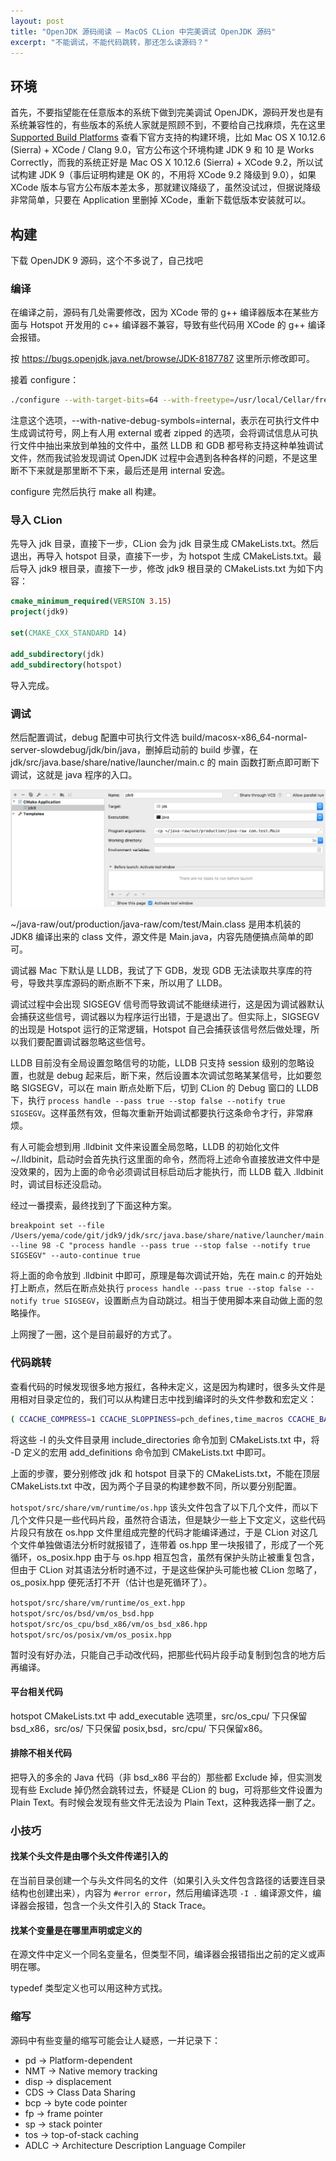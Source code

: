 ```yaml
---
layout: post
title: "OpenJDK 源码阅读 — MacOS CLion 中完美调试 OpenJDK 源码"
excerpt: "不能调试，不能代码跳转，那还怎么读源码？"
---
```


## 环境
首先，不要指望能在任意版本的系统下做到完美调试 OpenJDK，源码开发也是有系统兼容性的，有些版本的系统人家就是照顾不到，不要给自己找麻烦，先在这里 [Supported Build Platforms](https://wiki.openjdk.java.net/display/Build/Supported+Build+Platforms) 查看下官方支持的构建环境，比如 Mac OS X 10.12.6 (Sierra) + XCode / Clang 9.0，官方公布这个环境构建 JDK 9 和 10 是 Works Correctly，而我的系统正好是 Mac OS X 10.12.6 (Sierra) + XCode 9.2，所以试试构建 JDK 9（事后证明构建是 OK 的，不用将 XCode 9.2 降级到 9.0），如果 XCode 版本与官方公布版本差太多，那就建议降级了，虽然没试过，但据说降级非常简单，只要在 Application 里删掉 XCode，重新下载低版本安装就可以。

## 构建
下载 OpenJDK 9 源码，这个不多说了，自己找吧

### 编译
在编译之前，源码有几处需要修改，因为 XCode 带的 g++ 编译器版本在某些方面与 Hotspot 开发用的 c++ 编译器不兼容，导致有些代码用 XCode 的 g++ 编译会报错。

按 https://bugs.openjdk.java.net/browse/JDK-8187787 这里所示修改即可。

接着 configure：

```bash
./configure --with-target-bits=64 --with-freetype=/usr/local/Cellar/freetype/2.10.1 --enable-ccache --with-jvm-variants=server --with-boot-jdk-jvmargs="-Xlint:deprecation -Xlint:unchecked" --with-native-debug-symbols=internal --disable-warnings-as-errors --with-debug-level=slowdebug 2>&1 | tee configure_mac_x64.log
```

注意这个选项，--with-native-debug-symbols=internal，表示在可执行文件中生成调试符号，网上有人用 external 或者 zipped 的选项，会将调试信息从可执行文件中抽出来放到单独的文件中，虽然 LLDB 和 GDB 都号称支持这种单独调试文件，然而我试验发现调试 OpenJDK 过程中会遇到各种各样的问题，不是这里断不下来就是那里断不下来，最后还是用 internal 安逸。

configure 完然后执行 make all 构建。

### 导入 CLion
先导入 jdk 目录，直接下一步，CLion 会为 jdk 目录生成 CMakeLists.txt。然后退出，再导入 hotspot 目录，直接下一步，为 hotspot 生成 CMakeLists.txt。最后导入 jdk9 根目录，直接下一步，修改 jdk9 根目录的 CMakeLists.txt 为如下内容：

```cmake
cmake_minimum_required(VERSION 3.15)
project(jdk9)

set(CMAKE_CXX_STANDARD 14)

add_subdirectory(jdk)
add_subdirectory(hotspot)
```

导入完成。

### 调试
然后配置调试，debug 配置中可执行文件选 build/macosx-x86_64-normal-server-slowdebug/jdk/bin/java，删掉启动前的 build 步骤，在 jdk/src/java.base/share/native/launcher/main.c 的 main 函数打断点即可断下调试，这就是 java 程序的入口。

<img src="/img/posts/debug-openjdk-in-clion-r1.png" os="mac"/>

~/java-raw/out/production/java-raw/com/test/Main.class 是用本机装的 JDK8 编译出来的 class 文件，源文件是 Main.java，内容先随便搞点简单的即可。

调试器 Mac 下默认是 LLDB，我试了下 GDB，发现 GDB 无法读取共享库的符号，导致共享库源码的断点断不下来，所以用了 LLDB。

调试过程中会出现 SIGSEGV 信号而导致调试不能继续进行，这是因为调试器默认会捕获这些信号，调试器以为程序运行出错，于是退出了。但实际上，SIGSEGV 的出现是 Hotspot 运行的正常逻辑，Hotspot 自己会捕获该信号然后做处理，所以我们要配置调试器忽略这些信号。

LLDB 目前没有全局设置忽略信号的功能，LLDB 只支持 session 级别的忽略设置，也就是 debug 起来后，断下来，然后设置本次调试忽略某某信号，比如要忽略 SIGSEGV，可以在 main 断点处断下后，切到 CLion 的 Debug 窗口的 LLDB 下，执行 `process handle --pass true --stop false --notify true SIGSEGV`。这样虽然有效，但每次重新开始调试都要执行这条命令才行，非常麻烦。

有人可能会想到用 .lldbinit 文件来设置全局忽略，LLDB 的初始化文件 ~/.lldbinit，启动时会首先执行这里面的命令，然而将上述命令直接放进文件中是没效果的，因为上面的命令必须调试目标启动后才能执行，而 LLDB 载入 .lldbinit 时，调试目标还没启动。

经过一番摸索，最终找到了下面这种方案。

```
breakpoint set --file /Users/yema/code/git/jdk9/jdk/src/java.base/share/native/launcher/main.c --line 98 -C "process handle --pass true --stop false --notify true SIGSEGV" --auto-continue true
```

将上面的命令放到 .lldbinit 中即可，原理是每次调试开始，先在 main.c 的开始处打上断点，然后在断点处执行 `process handle --pass true --stop false --notify true SIGSEGV`，设置断点为自动跳过。相当于使用脚本来自动做上面的忽略操作。

上网搜了一圈，这个是目前最好的方式了。

### 代码跳转
查看代码的时候发现很多地方报红，各种未定义，这是因为构建时，很多头文件是用相对目录定位的，我们可以从构建日志中找到编译时的头文件参数和宏定义：

```bash
( CCACHE_COMPRESS=1 CCACHE_SLOPPINESS=pch_defines,time_macros CCACHE_BASEDIR=/Users/xiaomi/code/git/jdk9 /usr/local/bin/ccache /usr/bin/clang -fpch-preprocess -DJAVA_ARGS='{ "-J--add-modules", "-JALL-DEFAULT", "-J-ms8m", "-m", "java.desktop/sun.applet.Main", }' -DPACKAGE_PATH='"/opt/local"' -D_LITTLE_ENDIAN -DMACOSX -D_LP64=1 -DARCH='"x86_64"' -Dx86_64 -DDEBUG -D_ALLBSD_SOURCE -D_DARWIN_UNLIMITED_SELECT -DMAC_OS_X_VERSION_MAX_ALLOWED=1070 -mmacosx-version-min=10.7.0 -I/Users/xiaomi/code/git/jdk9/build/macosx-x86_64-normal-server-slowdebug/support/modules_include/java.base -I/Users/xiaomi/code/git/jdk9/jdk/src/java.base/share/native/include -I/Users/xiaomi/code/git/jdk9/jdk/src/java.base/macosx/native/include -I/Users/xiaomi/code/git/jdk9/jdk/src/java.base/unix/native/include -I/Users/xiaomi/code/git/jdk9/jdk/src/java.base/share/native/libjava -I/Users/xiaomi/code/git/jdk9/jdk/src/java.base/unix/native/libjava -g -I/Users/xiaomi/code/git/jdk9/jdk/src/java.base/share/native/launcher -I/Users/xiaomi/code/git/jdk9/jdk/src/java.base/share/native/libjli -I/Users/xiaomi/code/git/jdk9/jdk/src/java.base/unix/native/libjli -I/Users/xiaomi/code/git/jdk9/jdk/src/java.base/macosx/native/libjli -DVERSION_MAJOR=9 -DVERSION_MINOR=0 -DVERSION_SECURITY=0 -DVERSION_PATCH=0 -DVERSION_PRE='"internal"' -DVERSION_BUILD=0 -DVERSION_OPT='"adhoc.xiaomi.jdk9"' -DVERSION_NUMBER='"9"' -DVERSION_STRING='"9-internal+0-adhoc.xiaomi.jdk9"' -DVERSION_SHORT='"9-internal"' -DVERSION_SPECIFICATION='"9"' -DLAUNCHER_NAME='"openjdk"' -DPROGNAME='"appletviewer"' -DJAVA_ARGS='{ "-J--add-modules", "-JALL-DEFAULT", "-J-ms8m", "-m", "java.desktop/sun.applet.Main", }' -DPACKAGE_PATH='"/opt/local"' -D_LITTLE_ENDIAN -DMACOSX -D_LP64=1 -DARCH='"x86_64"' -Dx86_64 -DDEBUG -D_ALLBSD_SOURCE -D_DARWIN_UNLIMITED_SELECT -DMAC_OS_X_VERSION_MAX_ALLOWED=1070 -mmacosx-version-min=10.7.0 -I/Users/xiaomi/code/git/jdk9/build/macosx-x86_64-normal-server-slowdebug/support/modules_include/java.base -I/Users/xiaomi/code/git/jdk9/jdk/src/java.base/share/native/include -I/Users/xiaomi/code/git/jdk9/jdk/src/java.base/macosx/native/include -I/Users/xiaomi/code/git/jdk9/jdk/src/java.base/unix/native/include -I/Users/xiaomi/code/git/jdk9/jdk/src/java.base/share/native/libjava -I/Users/xiaomi/code/git/jdk9/jdk/src/java.base/unix/native/libjava -g -g -iframework /System/Library/Frameworks -F /System/Library/Frameworks/JavaVM.framework/Frameworks -O0 -DTHIS_FILE='"main.c"' -c -MMD -MF /Users/xiaomi/code/git/jdk9/build/macosx-x86_64-normal-server-slowdebug/support/native/java.desktop/appletviewer_objs/main.d -o /Users/xiaomi/code/git/jdk9/build/macosx-x86_64-normal-server-slowdebug/support/native/java.desktop/appletviewer_objs/main.o /Users/xiaomi/code/git/jdk9/jdk/src/java.base/share/native/launcher/main.c > >(/usr/bin/tee /Users/xiaomi/code/git/jdk9/build/macosx-x86_64-normal-server-slowdebug/support/native/java.desktop/appletviewer_objs/main.o.log) 2> >(/usr/bin/tee /Users/xiaomi/code/git/jdk9/build/macosx-x86_64-normal-server-slowdebug/support/native/java.desktop/appletviewer_objs/main.o.log >&2) || ( exitcode=$? && /bin/cp /Users/xiaomi/code/git/jdk9/build/macosx-x86_64-normal-server-slowdebug/support/native/java.desktop/appletviewer_objs/main.o.log /Users/xiaomi/code/git/jdk9/build/macosx-x86_64-normal-server-slowdebug/make-support/failure-logs/support_native_java.desktop_appletviewer_objs_main.o.log && /bin/cp /Users/xiaomi/code/git/jdk9/build/macosx-x86_64-normal-server-slowdebug/support/native/java.desktop/appletviewer_objs/main.o.cmdline /Users/xiaomi/code/git/jdk9/build/macosx-x86_64-normal-server-slowdebug/make-support/failure-logs/support_native_java.desktop_appletviewer_objs_main.o.cmdline && exit $exitcode ) )
```

将这些 -I 的头文件目录用 include_directories 命令加到 CMakeLists.txt 中，将 -D 定义的宏用 add_definitions 命令加到 CMakeLists.txt 中即可。

上面的步骤，要分别修改 jdk 和 hotspot 目录下的 CMakeLists.txt，不能在顶层 CMakeLists.txt 中改，因为两个子目录的构建参数不同，所以要分别配置。

```hotspot/src/share/vm/runtime/os.hpp``` 该头文件包含了以下几个文件，而以下几个文件只是一些代码片段，虽然符合语法，但是缺少一些上下文定义，这些代码片段只有放在 os.hpp 文件里组成完整的代码才能编译通过，于是 CLion 对这几个文件单独做语法分析时就报错了，连带着 os.hpp 里一块报错了，形成了一个死循环，os_posix.hpp 由于与 os.hpp 相互包含，虽然有保护头防止被重复包含，但由于 CLion 对其语法分析时通不过，于是这些保护头可能也被 CLion 忽略了，os_posix.hpp 便死活打不开（估计也是死循环了）。

```hotspot/src/share/vm/runtime/os_ext.hpp```  
```hotspot/src/os/bsd/vm/os_bsd.hpp```  
```hotspot/src/os_cpu/bsd_x86/vm/os_bsd_x86.hpp```  
```hotspot/src/os/posix/vm/os_posix.hpp```

暂时没有好办法，只能自己手动改代码，把那些代码片段手动复制到包含的地方后再编译。

#### 平台相关代码
hotspot CMakeLists.txt 中 add_executable 选项里，src/os_cpu/ 下只保留 bsd_x86，src/os/ 下只保留 posix,bsd，src/cpu/ 下只保留x86。

#### 排除不相关代码
把导入的多余的 Java 代码（非 bsd_x86 平台的）那些都 Exclude 掉，但实测发现有些 Exclude 掉仍然会跳转过去，怀疑是 CLion 的 bug，可将那些文件设置为 Plain Text。有时候会发现有些文件无法设为 Plain Text，这种我选择一删了之。

### 小技巧
#### 找某个头文件是由哪个头文件传递引入的
在当前目录创建一个与头文件同名的文件（如果引入头文件包含路径的话要连目录结构也创建出来），内容为 `#error error`，然后用编译选项 `-I .` 编译源文件，编译器会报错，包含一个头文件引入的 Stack Trace。

#### 找某个变量是在哪里声明或定义的
在源文件中定义一个同名变量名，但类型不同，编译器会报错指出之前的定义或声明在哪。

typedef 类型定义也可以用这种方式找。

### 缩写
源码中有些变量的缩写可能会让人疑惑，一并记录下：
- pd -> Platform-dependent
- NMT -> Native memory tracking
- disp -> displacement
- CDS -> Class Data Sharing
- bcp -> byte code pointer
- fp -> frame pointer
- sp -> stack pointer
- tos -> top-of-stack caching
- ADLC -> Architecture Description Language Compiler